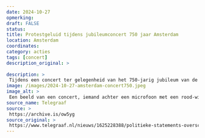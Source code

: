 ```yaml
---
date: 2024-10-27
opmerking: 
draft: FALSE
status: 
title: Protestgeluid tijdens jubileumconcert 750 jaar Amsterdam
location: Amsterdam
coordinates: 
category: acties
tags: [concert]
description_original: > 
 
description: > 
 Tijdens een concert ter gelegenheid van het 750-jarig jubileum van de stad Amsterdam komt Sophie Straat het podium op met een keffiyeh, en houdt aan het einde van haar act een briefje op met: Nederland heeft bloed aan haar handen. Rapper Mocromaniac roept: Free Palestina! zodra hij klaar is. Het concert vindt plaats in het Ziggo Dome en wordt tevens live uitgezonden op de publieke omroep NPO2. 
image: /images/2024-10-27-amsterdam-concert750.jpeg
image_alt: > 
 Een beeld van een concert, iemand achter een microfoon met een rood-witte keffiyeh, ze houdt een briefje op met daarop Nederland heeft bloed aan haar handen.
source_name: Telegraaf
source: > 
 https://archive.is/ow5yg
source_original: > 
 https://www.telegraaf.nl/nieuws/1625228388/politieke-statements-overschaduwen-vrolijk-amsterdams-jubileumfeest-in-ziggo-dome-nederland-heeft-bloed-aan-haar-handen
---
```

